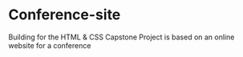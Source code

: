 # Conference-site
Building for the HTML &amp; CSS Capstone Project is based on an online website for a conference

